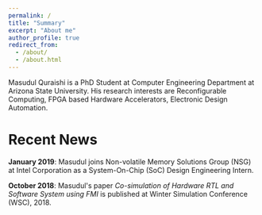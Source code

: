```yaml
---
permalink: /
title: "Summary"
excerpt: "About me"
author_profile: true
redirect_from:
  - /about/
  - /about.html
---
```

Masudul Quraishi is a PhD Student at Computer Engineering Department at Arizona State University. His research interests are Reconfigurable Computing, FPGA based Hardware Accelerators, Electronic Design Automation.

Recent News
======
**January 2019**: Masudul joins Non-volatile Memory Solutions Group (NSG) at Intel Corporation as a System-On-Chip (SoC) Design Engineering Intern.

**October 2018**: Masudul's paper *Co-simulation of Hardware RTL and Software System using FMI* is published at Winter Simulation Conference (WSC), 2018.
